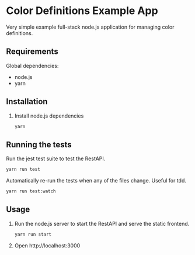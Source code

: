 # Color Definitions Example App

Very simple example full-stack node.js application for managing color definitions.

## Requirements

Global dependencies:

- node.js
- yarn

## Installation

1. Install node.js dependencies

   ```sh
   yarn
   ```

## Running the tests

Run the jest test suite to test the RestAPI.

   ```sh
   yarn run test
   ```

Automatically re-run the tests when any of the files change. Useful for tdd.

   ```sh
   yarn run test:watch
   ```

## Usage

1. Run the node.js server to start the RestAPI and serve the static frontend.
    ```sh
   yarn run start
   ```
2. Open http://localhost:3000
